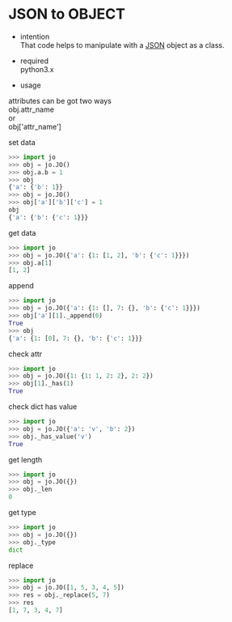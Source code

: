 # JSON to OBJECT
- intention  
That code helps to manipulate with a [JSON](https://en.wikipedia.org/wiki/JSON) object as a class.

- required  
python3.x


- usage  

attributes can be got two ways  
obj.attr_name  
or  
obj['attr_name']  

set data
```python
>>> import jo
>>> obj = jo.JO()
>>> obj.a.b = 1
>>> obj
{'a': {'b': 1}}
>>> obj = jo.JO()
>>> obj['a']['b']['c'] = 1
obj
{'a': {'b': {'c': 1}}}
```

get data
```python
>>> import jo
>>> obj = jo.JO({'a': {1: [1, 2], 'b': {'c': 1}}})
>>> obj.a[1]
[1, 2]
```

append
```python
>>> import jo
>>> obj = jo.JO({'a': {1: [], 7: {}, 'b': {'c': 1}}})
>>> obj['a'][1]._append(0)
True
>>> obj
{'a': {1: [0], 7: {}, 'b': {'c': 1}}}
```

check attr
```python
>>> import jo
>>> obj = jo.JO({1: {1: 1, 2: 2}, 2: 2})
>>> obj[1]._has(1)
True
```

check dict has value
```python
>>> import jo
>>> obj = jo.JO({'a': 'v', 'b': 2})
>>> obj._has_value('v')
True
```

get length
```python
>>> import jo
>>> obj = jo.JO({})
>>> obj._len
0
```

get type
```python
>>> import jo
>>> obj = jo.JO({})
>>> obj._type
dict
```

replace
```python
>>> import jo
>>> obj = jo.JO([1, 5, 3, 4, 5]) 
>>> res = obj._replace(5, 7)
>>> res
[1, 7, 3, 4, 7] 
```
